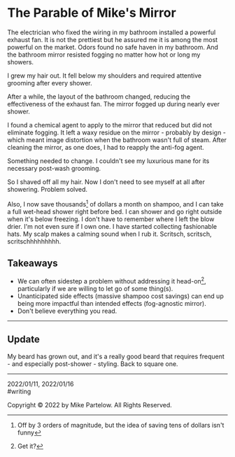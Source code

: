 # The Parable of Mike's Mirror

The electrician who fixed the wiring in my bathroom installed a powerful exhaust fan. It is not the prettiest but he assured me it is among the most powerful on the market. Odors found no safe haven in my bathroom. And the bathroom mirror resisted fogging no matter how hot or long my showers.

I grew my hair out. It fell below my shoulders and required attentive grooming after every shower.

After a while, the layout of the bathroom changed, reducing the effectiveness of the exhaust fan. The mirror fogged up during nearly ever shower. 

I found a chemical agent to apply to the mirror that reduced  but did not eliminate fogging. It left a waxy residue on the mirror - probably by design - which meant image distortion when the bathroom wasn't full of steam. After cleaning the mirror, as one does, I had to reapply the anti-fog agent.

Something needed to change. I couldn't see my luxurious mane for its necessary post-wash grooming.

So I shaved off all my hair. Now I don't need to see myself at all after showering. Problem solved. 

Also, I now save thousands[^1] of dollars a month on shampoo, and I can take a full wet-head shower right before bed. I can shower and go right outside when it's below freezing. I don't have to remember where I left the blow drier. I'm not even sure if I own one. I have started collecting fashionable hats. My scalp makes a calming sound when I rub  it. Scritsch, scritsch, scritschhhhhhhhh.

## Takeaways

- We can often sidestep a problem without addressing it head-on[^2], particularly if we are willing to let go of some thing(s).
- Unanticipated side effects (massive shampoo cost savings) can end up being more impactful than intended effects (fog-agnostic mirror).
- Don't believe everything you read.

---

## Update

My beard has grown out, and it's a really good beard that requires frequent - and especially post-shower - styling. Back to square one.

---

2022/01/11, 2022/01/16  
#writing  


[^1]: Off by 3 orders of magnitude, but the idea of saving tens of dollars isn't funny
[^2]: Get it?

Copyright © 2022 by Mike Partelow. All Rights Reserved.  